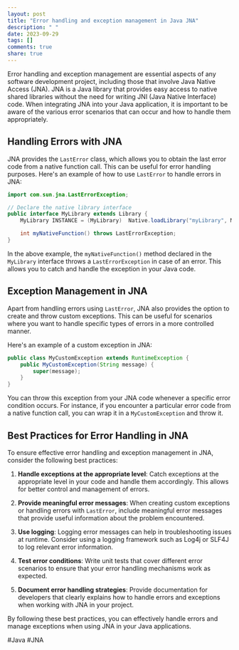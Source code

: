 ```yaml
---
layout: post
title: "Error handling and exception management in Java JNA"
description: " "
date: 2023-09-29
tags: []
comments: true
share: true
---
```


Error handling and exception management are essential aspects of any software development project, including those that involve Java Native Access (JNA). JNA is a Java library that provides easy access to native shared libraries without the need for writing JNI (Java Native Interface) code. When integrating JNA into your Java application, it is important to be aware of the various error scenarios that can occur and how to handle them appropriately.

## Handling Errors with JNA

JNA provides the `LastError` class, which allows you to obtain the last error code from a native function call. This can be useful for error handling purposes. Here's an example of how to use `LastError` to handle errors in JNA:

```java
import com.sun.jna.LastErrorException;

// Declare the native library interface
public interface MyLibrary extends Library {
    MyLibrary INSTANCE = (MyLibrary)  Native.loadLibrary("myLibrary", MyLibrary.class);

    int myNativeFunction() throws LastErrorException;
}
```

In the above example, the `myNativeFunction()` method declared in the `MyLibrary` interface throws a `LastErrorException` in case of an error. This allows you to catch and handle the exception in your Java code.

## Exception Management in JNA

Apart from handling errors using `LastError`, JNA also provides the option to create and throw custom exceptions. This can be useful for scenarios where you want to handle specific types of errors in a more controlled manner.

Here's an example of a custom exception in JNA:

```java
public class MyCustomException extends RuntimeException {
    public MyCustomException(String message) {
        super(message);
    }
}
```

You can throw this exception from your JNA code whenever a specific error condition occurs. For instance, if you encounter a particular error code from a native function call, you can wrap it in a `MyCustomException` and throw it.

## Best Practices for Error Handling in JNA

To ensure effective error handling and exception management in JNA, consider the following best practices:

1. **Handle exceptions at the appropriate level**: Catch exceptions at the appropriate level in your code and handle them accordingly. This allows for better control and management of errors.

2. **Provide meaningful error messages**: When creating custom exceptions or handling errors with `LastError`, include meaningful error messages that provide useful information about the problem encountered.

3. **Use logging**: Logging error messages can help in troubleshooting issues at runtime. Consider using a logging framework such as Log4j or SLF4J to log relevant error information.

4. **Test error conditions**: Write unit tests that cover different error scenarios to ensure that your error handling mechanisms work as expected.

5. **Document error handling strategies**: Provide documentation for developers that clearly explains how to handle errors and exceptions when working with JNA in your project.

By following these best practices, you can effectively handle errors and manage exceptions when using JNA in your Java applications.

\#Java #JNA
